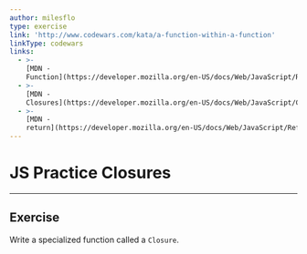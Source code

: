 ```yaml
---
author: milesflo
type: exercise
link: 'http://www.codewars.com/kata/a-function-within-a-function'
linkType: codewars
links:
  - >-
    [MDN -
    Function](https://developer.mozilla.org/en-US/docs/Web/JavaScript/Reference/Global_Objects/Function){website}
  - >-
    [MDN -
    Closures](https://developer.mozilla.org/en-US/docs/Web/JavaScript/Closures){website}
  - >-
    [MDN -
    return](https://developer.mozilla.org/en-US/docs/Web/JavaScript/Reference/Statements/return){website}
---
```


# JS Practice Closures


---

## Exercise

Write a specialized function called a `Closure`.
 
